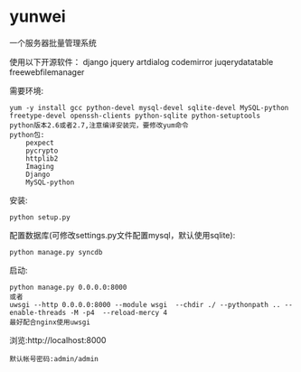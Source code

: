 yunwei
======================

一个服务器批量管理系统


使用以下开源软件：
django
jquery
artdialog
codemirror
juqerydatatable
freewebfilemanager


需要环境:

    yum -y install gcc python-devel mysql-devel sqlite-devel MySQL-python freetype-devel openssh-clients python-sqlite python-setuptools
    python版本2.6或者2.7,注意编译安装完，要修改yum命令
    python包:
	    pexpect
	    pycrypto
	    httplib2
	    Imaging
	    Django
	    MySQL-python
安装:
    
    python setup.py
    
配置数据库(可修改settings.py文件配置mysql，默认使用sqlite):
   
    python manage.py syncdb
    
启动:

    python manage.py 0.0.0.0:8000
    或者
    uwsgi --http 0.0.0.0:8000 --module wsgi  --chdir ./ --pythonpath .. --enable-threads -M -p4  --reload-mercy 4
    最好配合nginx使用uwsgi
    
浏览:http://localhost:8000

    默认帐号密码:admin/admin


    
